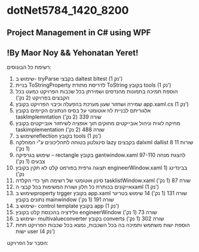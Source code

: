 # dotNet5784_1420_8200

## Project Management in C\# using WPF

## !By Maor Noy && Yehonatan Yeret!

רשימת כל הבונוסים:

1.  שימוש ב- tryParse בקבצי daltest bltest (1 נק')
2.  בניית ToStringProperty לדריסת מתודת ToString בקובץ tools (1 נק')
3.  הוספת תמיכה בתמונות מהנדסים ושמירתן בכל שכבות הפרויקט כמעט בכל הקבצים בפרויקט (2 נק')
4.  שמירה ושחזור שעון מערכת בהפעלה וכיבוי הפרויקט בקובץ app.xaml.cs (1 נק')
5.  אלגוריתם לבניית לוז אוטומטי על בסיס הנתונים הקיימים בקובץ taskImplemntation שורה 339 (2 נק')
6.  מחיקה לוגית וניהול אובייקטים מחוקים תוך אופציה לשיחזור אובייקטים בקובץ taskimplementation שורה 488 (2 נק')
7.  שימוש בreflection בקובץ tools (1 נק')
8.  סינגלטון בטוחה לתהליכונים ע"י המחלקה lazy בקבצים dalxml dallist שורות 11 8 (1 נק')
9.  שימוש בגרפיקה – rectangle בקובץ gantwindow.xaml 97-110 להצגת מנחה צבעים (1 נק')
10.  תצוגה גרפית בפורמט קלט לא תקין בקובץ engineerWindow.xaml בבינדינג (1 נק')
11. סינון אוטומטי של רשימה תוך כדי הקלדה tasklistWindow.xaml שורה 87 (1 נק')
12. אייקונים בכותרת כל חלון ושורת המשימות בכל קבצי הxaml (1 נק')
13. שימוש בproperty trgger בקובץ app.xaml שורה 131 (1 נק')
14 שימוש בטריגר נתונים בקובץ mainwindow שורה 191 (1 נק')
15. שימוש ב- control template בקובץ app (1 נק')
16. וולידציה בהכנסת קלט בקובץ engineerWindow שורה 73 (1 נק')
17. שימוש ב- multivalueconverter בקובץ converts שורה 302 (1 נק')
18. הוספת ישות משתמש ותמיכה בה בכל השכבות, נמצא בכל שכבות הפרויקט תחת ישות user (4 נק')

הסבר על הפרויקט:
